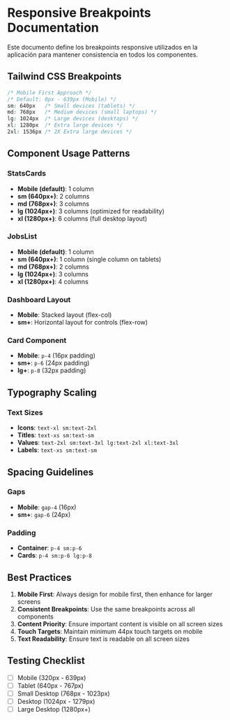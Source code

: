# Responsive Breakpoints Documentation

Este documento define los breakpoints responsive utilizados en la aplicación para mantener consistencia en todos los componentes.

## Tailwind CSS Breakpoints

```css
/* Mobile First Approach */
/* Default: 0px - 639px (Mobile) */
sm: 640px   /* Small devices (tablets) */
md: 768px   /* Medium devices (small laptops) */
lg: 1024px  /* Large devices (desktops) */
xl: 1280px  /* Extra large devices */
2xl: 1536px /* 2X Extra large devices */
```

## Component Usage Patterns

### StatsCards

- **Mobile (default)**: 1 column
- **sm (640px+)**: 2 columns
- **md (768px+)**: 3 columns
- **lg (1024px+)**: 3 columns (optimized for readability)
- **xl (1280px+)**: 6 columns (full desktop layout)

### JobsList

- **Mobile (default)**: 1 column
- **sm (640px+)**: 1 column (single column on tablets)
- **md (768px+)**: 2 columns
- **lg (1024px+)**: 3 columns
- **xl (1280px+)**: 4 columns

### Dashboard Layout

- **Mobile**: Stacked layout (flex-col)
- **sm+**: Horizontal layout for controls (flex-row)

### Card Component

- **Mobile**: `p-4` (16px padding)
- **sm+**: `p-6` (24px padding)
- **lg+**: `p-8` (32px padding)

## Typography Scaling

### Text Sizes

- **Icons**: `text-xl sm:text-2xl`
- **Titles**: `text-xs sm:text-sm`
- **Values**: `text-2xl sm:text-3xl lg:text-2xl xl:text-3xl`
- **Labels**: `text-xs sm:text-sm`

## Spacing Guidelines

### Gaps

- **Mobile**: `gap-4` (16px)
- **sm+**: `gap-6` (24px)

### Padding

- **Container**: `p-4 sm:p-6`
- **Cards**: `p-4 sm:p-6 lg:p-8`

## Best Practices

1. **Mobile First**: Always design for mobile first, then enhance for larger screens
2. **Consistent Breakpoints**: Use the same breakpoints across all components
3. **Content Priority**: Ensure important content is visible on all screen sizes
4. **Touch Targets**: Maintain minimum 44px touch targets on mobile
5. **Text Readability**: Ensure text is readable on all screen sizes

## Testing Checklist

- [ ] Mobile (320px - 639px)
- [ ] Tablet (640px - 767px)
- [ ] Small Desktop (768px - 1023px)
- [ ] Desktop (1024px - 1279px)
- [ ] Large Desktop (1280px+)
